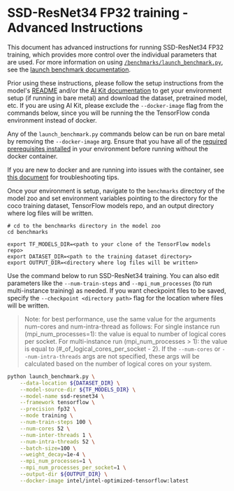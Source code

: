 <!--- 0. Title -->
<!-- This document is auto-generated using markdown fragments and the model-builder -->
<!-- To make changes to this doc, please change the fragments instead of modifying this doc directly -->
# SSD-ResNet34 FP32 training - Advanced Instructions

<!-- 10. Description -->
This document has advanced instructions for running SSD-ResNet34 FP32
training, which provides more control over the individual parameters that
are used. For more information on using [`/benchmarks/launch_benchmark.py`](/benchmarks/launch_benchmark.py),
see the [launch benchmark documentation](/docs/general/tensorflow/LaunchBenchmark.md).

Prior using these instructions, please follow the setup instructions from
the model's [README](README.md) and/or the
[AI Kit documentation](/docs/general/tensorflow/AIKit.md) to get your environment
setup (if running in bare metal) and download the dataset, pretrained model, etc.
If you are using AI Kit, please exclude the `--docker-image` flag from the
commands below, since you will be running the the TensorFlow conda environment
instead of docker.

<!-- 55. Docker arg -->
Any of the `launch_benchmark.py` commands below can be run on bare metal by
removing the `--docker-image` arg. Ensure that you have all of the
[required prerequisites installed](README.md#bare-metal) in your environment
before running without the docker container.

If you are new to docker and are running into issues with the container,
see [this document](/docs/general/docker.md) for troubleshooting tips.

<!-- 50. Launch benchmark instructions -->
Once your environment is setup, navigate to the `benchmarks` directory of
the model zoo and set environment variables pointing to the directory for the
coco training dataset, TensorFlow models repo, and an output directory
where log files will be written.

```
# cd to the benchmarks directory in the model zoo
cd benchmarks

export TF_MODELS_DIR=<path to your clone of the TensorFlow models repo>
export DATASET_DIR=<path to the training dataset directory>
export OUTPUT_DIR=<directory where log files will be written>
```

Use the command below to run SSD-ResNet34 training. You can also edit parameters
like the `--num-train-steps` and `--mpi_num_processes` (to run multi-instance
training) as needed. If you want checkpoint files to be saved, specify the
`--checkpoint <directory path>` flag for the location where files will be written.

> Note: for best performance, use the same value for the arguments num-cores and num-intra-thread as follows:
>   For single instance run (mpi_num_processes=1): the value is equal to number of logical cores per socket.
>   For multi-instance run (mpi_num_processes > 1): the value is equal to (#_of_logical_cores_per_socket - 2).
>   If the `--num-cores` or `--num-intra-threads` args are not specified, these args will be calculated based on
>   the number of logical cores on your system.

```bash
python launch_benchmark.py \
    --data-location ${DATASET_DIR} \
    --model-source-dir ${TF_MODELS_DIR} \
    --model-name ssd-resnet34 \
    --framework tensorflow \
    --precision fp32 \
    --mode training \
    --num-train-steps 100 \
    --num-cores 52 \
    --num-inter-threads 1 \
    --num-intra-threads 52 \
    --batch-size=100 \
    --weight_decay=1e-4 \
    --mpi_num_processes=1 \
    --mpi_num_processes_per_socket=1 \
    --output-dir ${OUTPUT_DIR} \
    --docker-image intel/intel-optimized-tensorflow:latest
```

